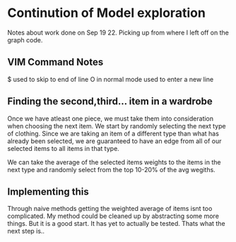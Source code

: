 # Continution of Model exploration

Notes about work done on Sep 19 22. Picking up from where I left off on the graph code.

## VIM Command Notes

$ used to skip to end of line
O  in normal mode used to enter a new line

## Finding the second,third... item in a wardrobe

Once we have atleast one piece, we must take them into consideration when choosing the next item. We start by randomly selecting the next type of clothing. Since we are taking an item of a different type than what has already been selected, we are guaranteed to have an edge from all of our selected items to all items in that type.

We can take the average of the selected items weights to the items in the next type and randomly select from the top 10-20% of the avg wegiths. 

## Implementing this

Through naive methods getting the weighted average of items isnt too complicated. My method could be cleaned up by abstracting some more things. But it is a good start. It has yet to actually be tested. Thats what the next step is..
